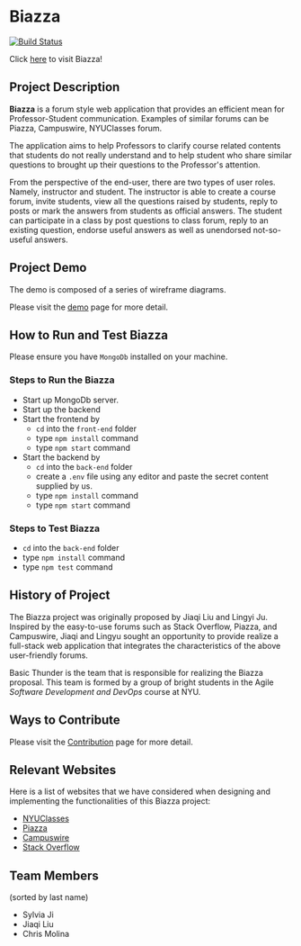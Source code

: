 # Biazza

[![Build Status](https://travis-ci.com/nyu-software-engineering/spring-2020-basic-thunder.svg?branch=master)](https://travis-ci.com/nyu-software-engineering/spring-2020-basic-thunder)

Click [here](http://204.48.25.3) to visit Biazza!


## Project Description
__Biazza__ is a forum style web application that provides an efficient mean for Professor-Student communication. Examples of similar forums can be Piazza, Campuswire, NYUClasses forum.

The application aims to help Professors to clarify course related contents that students do not really understand and to help student who share similar questions to brought up their questions to the Professor's attention.

From the perspective of the end-user, there are two types of user roles. Namely, instructor and student. The instructor is able to create a course forum, invite students, view all the questions raised by students, reply to posts or mark the answers from students as official answers. The student can participate in a class by post questions to class forum, reply to an existing question, endorse useful answers as well as unendorsed not-so-useful answers.

## Project Demo
The demo is composed of a series of wireframe diagrams.

Please visit the [demo](https://invis.io/28W5IVVJ67M) page for more detail.

## How to Run and Test Biazza

Please ensure you have `MongoDb` installed on your machine.
### Steps to Run the Biazza
* Start up MongoDb server.
* Start up the backend
* Start the frontend by
  * `cd` into the `front-end` folder
  * type `npm install` command
  * type `npm start` command
* Start the backend by
  * `cd` into the `back-end` folder
  * create a `.env` file using any editor and paste the secret content supplied by us.
  * type `npm install` command
  * type `npm start` command

### Steps to Test Biazza
  * `cd` into the `back-end` folder
  * type `npm install` command
  * type `npm test` command

## History of Project
The Biazza project was originally proposed by Jiaqi Liu and Lingyi Ju. Inspired by the easy-to-use forums such as Stack Overflow, Piazza, and Campuswire, Jiaqi and Lingyu sought an opportunity to provide realize a full-stack web application that integrates the characteristics of the above user-friendly forums.

Basic Thunder is the team that is responsible for realizing the Biazza proposal. This team is formed by a group of bright students in the Agile _Software Development and DevOps_ course at NYU.

## Ways to Contribute
Please visit the [Contribution](https://github.com/nyu-software-engineering/spring-2020-basic-thunder/blob/master/CONTRIBUTING.md) page for more detail.

## Relevant Websites
Here is a list of websites that we have considered when designing and implementing the functionalities of this Biazza project:
* [NYUClasses](https://newclasses.nyu.edu)
* [Piazza](https://www.google.com)
* [Campuswire](https://campuswire.com/)
* [Stack Overflow](https://stackoverflow.com/)

## Team Members
(sorted by last name)
  * Sylvia Ji
  * Jiaqi Liu
  * Chris Molina
